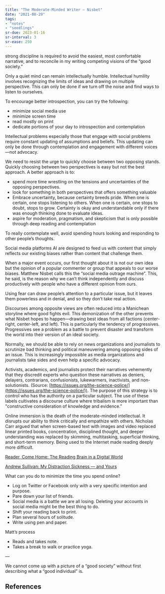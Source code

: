 ```yaml
---
title: "The Moderate-Minded Writer — Nisbet"
date: "2021-08-29"
tags:
- "notes"
- "seedlings"
sr-due: 2023-01-16
sr-interval: 3
sr-ease: 250
---
```


strong discipline is required to avoid the easiest, most comfortable narrative, and to reconcile in my writing competing visions of the “good society.”

Only a quiet mind can remain intellectually humble. Intellectual humility involves recognizing the limits of ideas and drawing on multiple perspective. This can only be done if we turn off the noise and find ways to listen to ourselves.

To encourage better introspection, you can try the following:

- minimize social media use
- minimize screen time
- read mostly on print
- dedicate portions of your day to introspection and contemplation

Intellectual problems especially those that engage with social problems require constant updating of assumptions and beliefs. This updating can only be done through contemplation and engagement with different voices—not advocacy.

We need to resist the urge to quickly choose between two opposing stands. Quickly choosing between two perspectives is easy but not the best approach. A better approach is to:

- spend more time wrestling on the tensions and uncertainties of the opposing perspectives.
- look for something in both perspectives that offers something valuable
- Embrace uncertainty, because certainty breeds pride. When one is certain, one stops listening to others. When one is certain, one stops to doubt, stops to grow. Certainty is okay and understandable only if there was enough thinking done to evaluate ideas.
- aspire for moderation, pragmatism, and skepticism that is only possible through deep reading and contemplation

To really contemplate well, avoid spending hours looking and responding to other people’s thoughts.

Social media platforms AI are designed to feed us with content that simply reflects our existing biases rather than content that challenge them.

When a major event occurs, our first thought about it is not our own idea but the opinion of a popular commenter or group that appeals to our worse biases. Matthew Nisbet calls this the “social media outrage machine”. This, he said, is the reason why we can’t think independently and discuss productively with people who have a different opinion from ours.

Using fear can draw people’s attention to a particular issue, but it leaves them powerless and in denial, and so they don’t take real action.

Discourses among opposite views are often reduced into a Manichean storyline where good fights evil. This demonization of the other prevents what Nisbet hopes to happen—drawing best ideas from all factions (center-right, center-left, and left). This is particularly the tendency of progressives. Progressives see a problem as a battle to prevent disaster and transform the world into their version of an ideal society.

Normally, we should be able to rely on news organizations and journalists to scrutinize bad thinking and political maneuvering among opposing sides of an issue. This is increasingly impossible as media organizations and journalists take sides and even help a specific advocacy.

Activists, academics, and journalists protect their narratives vehemently that they discredit experts who question these narratives as deniers, delayers, contrarians, confusionists, lukewarmers, inactivists, and non-solutionists. (Source: [https://issues.org/the-science-police/](https://issues.org/the-science-police/)). The purpose of this strategy is to control who has the authority on a particular subject. The use of these labels cultivates a discourse culture where tribalism is more important than "constructive consideration of knowledge and evidence.”

Online immersion is the death of the moderate-minded intellectual. It disrupts our ability to think critically and empathize with others. Nicholas Carr argued that when screen-based text with images and video replaced linear printed books, concentration, disciplined thought, and deeper understanding was replaced by skimming, multitasking, superficial thinking, and short-term memory. Being used to the Internet made reading deeply more difficult.

[Reader, Come Home: The Reading Brain in a Digital World](https://www.amazon.com/Reader-Come-Home-Reading-Digital/dp/0062388789)

[Andrew Sullivan: My Distraction Sickness — and Yours](https://nymag.com/intelligencer/2016/09/andrew-sullivan-my-distraction-sickness-and-yours.html)

What can you do to minimize the time you spend online?

- Log on Twitter or Facebook only with a very specific intention and purpose.
- Pare down your list of friends.
- Social media is a battle we are all losing. Deleting your accounts in social media might be the best thing to do.
- Shift your reading back to print.
- Plan several hours of solitude.
- Write using pen and paper.

Matt’s process

- Reads and takes note.
- Takes a break to walk or practice yoga.

—

We cannot come up with a picture of a “good society” without first describing what a “good individual” is.

## References


